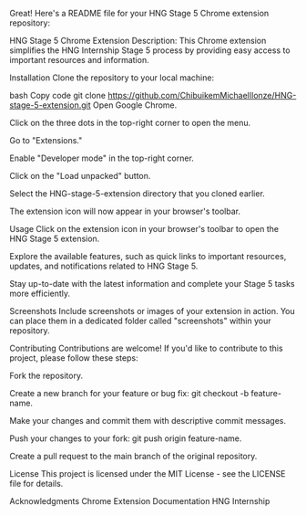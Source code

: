 
Great! Here's a README file for your HNG Stage 5 Chrome extension repository:

HNG Stage 5 Chrome Extension
Description: This Chrome extension simplifies the HNG Internship Stage 5 process by providing easy access to important resources and information.

Installation
Clone the repository to your local machine:

bash
Copy code
git clone https://github.com/ChibuikemMichaelIlonze/HNG-stage-5-extension.git
Open Google Chrome.

Click on the three dots in the top-right corner to open the menu.

Go to "Extensions."

Enable "Developer mode" in the top-right corner.

Click on the "Load unpacked" button.

Select the HNG-stage-5-extension directory that you cloned earlier.

The extension icon will now appear in your browser's toolbar.

Usage
Click on the extension icon in your browser's toolbar to open the HNG Stage 5 extension.

Explore the available features, such as quick links to important resources, updates, and notifications related to HNG Stage 5.

Stay up-to-date with the latest information and complete your Stage 5 tasks more efficiently.

Screenshots
Include screenshots or images of your extension in action. You can place them in a dedicated folder called "screenshots" within your repository.

Contributing
Contributions are welcome! If you'd like to contribute to this project, please follow these steps:

Fork the repository.

Create a new branch for your feature or bug fix: git checkout -b feature-name.

Make your changes and commit them with descriptive commit messages.

Push your changes to your fork: git push origin feature-name.

Create a pull request to the main branch of the original repository.

License
This project is licensed under the MIT License - see the LICENSE file for details.

Acknowledgments
Chrome Extension Documentation
HNG Internship
